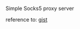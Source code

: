 Simple Socks5 proxy server

reference to: [gist](https://gist.github.com/felix021/7f9d05fa1fd9f8f62cbce9edbdb19253)